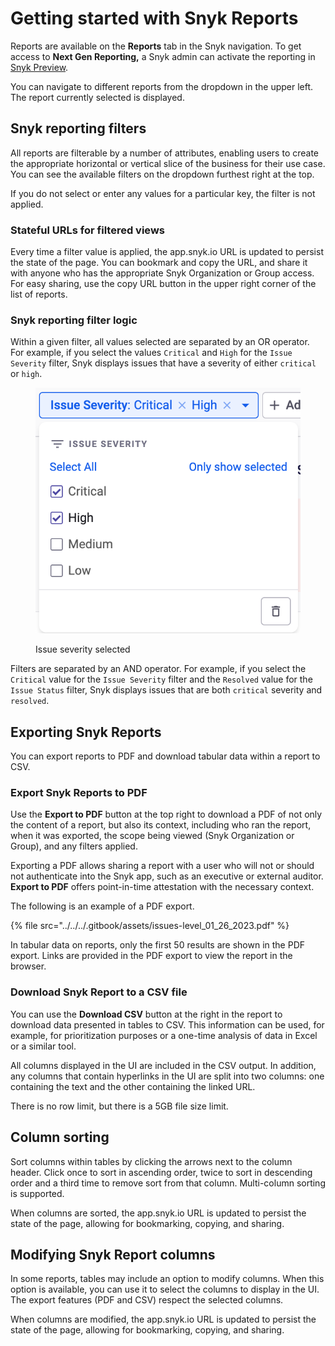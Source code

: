 # Getting started with Snyk Reports

Reports are available on the **Reports** tab in the Snyk navigation. To get access to **Next Gen Reporting,** a Snyk admin can activate the reporting in [Snyk Preview](https://docs.snyk.io/features/user-and-group-management/managing-settings/snyk-preview).

You can navigate to different reports from the dropdown in the upper left. The report currently selected is displayed.

## Snyk reporting filters

All reports are filterable by a number of attributes, enabling users to create the appropriate horizontal or vertical slice of the business for their use case. You can see the available filters on the dropdown furthest right at the top.

If you do not select or enter any values for a particular key, the filter is not applied.

### Stateful URLs for filtered views

Every time a filter value is applied, the app.snyk.io URL is updated to persist the state of the page. You can bookmark and copy the URL, and share it with anyone who has the appropriate Snyk Organization or Group access. For easy sharing, use the copy URL button in the upper right corner of the list of reports.

### Snyk reporting filter logic

Within a given filter, all values selected are separated by an OR operator. For example, if you select the values `Critical` and `High` for the `Issue Severity` filter, Snyk displays issues that have a severity of either `critical` or `high`.

<figure><img src="../../../.gitbook/assets/issue-severity-reporting-beta.png" alt="Issue severity selected"><figcaption><p>Issue severity selected</p></figcaption></figure>

Filters are separated by an AND operator. For example, if you select the `Critical` value for the `Issue Severity` filter and the `Resolved` value for the `Issue Status` filter, Snyk displays issues that are both `critical` severity and `resolved`.

## Exporting Snyk Reports

You can export reports to PDF and download tabular data within a report to CSV.

### Export Snyk Reports to PDF

Use the **Export to PDF** button at the top right to download a PDF of not only the content of a report, but also its context, including who ran the report, when it was exported, the scope being viewed (Snyk Organization or Group), and any filters applied.

Exporting a PDF allows sharing a report with a user who will not or should not authenticate into the Snyk app, such as an executive or external auditor. **Export to PDF** offers point-in-time attestation with the necessary context.

The following is an example of a PDF export.

{% file src="../../../.gitbook/assets/issues-level_01_26_2023.pdf" %}

In tabular data on reports, only the first 50 results are shown in the PDF export. Links are provided in the PDF export to view the report in the browser.

### Download Snyk Report to a CSV file

You can use the **Download CSV** button at the right in the report to download data presented in tables to CSV. This information can be used, for example, for prioritization purposes or a one-time analysis of data in Excel or a similar tool.

All columns displayed in the UI are included in the CSV output. In addition, any columns that contain hyperlinks in the UI are split into two columns: one containing the text and the other containing the linked URL.

There is no row limit, but there is a 5GB file size limit.

## Column sorting

Sort columns within tables by clicking the arrows next to the column header. Click once to sort in ascending order, twice to sort in descending order and a third time to remove sort from that column. Multi-column sorting is supported.

When columns are sorted, the app.snyk.io URL is updated to persist the state of the page, allowing for bookmarking, copying, and sharing.

## Modifying Snyk Report columns

In some reports, tables may include an option to modify columns. When this option is available, you can use it to select the columns to display in the UI. The export features (PDF and CSV) respect the selected columns.

When columns are modified, the app.snyk.io URL is updated to persist the state of the page, allowing for bookmarking, copying, and sharing.
